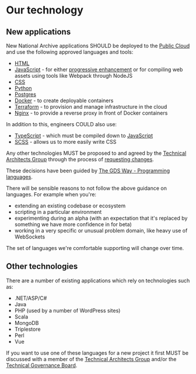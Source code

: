 # Our technology

## New applications

New National Archive applications SHOULD be deployed to the [Public Cloud](./aws/) and use the following approved languages and tools:

- [HTML](./html/)
- [JavaScript](./javascript/) - for either [progressive enhancement](../ways-of-working/progressive-enhancement) or for compiling web assets using tools like Webpack through NodeJS
- [CSS](./css/)
- [Python](./python/)
- [Postgres](./postgres/)
- [Docker](./containers/) - to create deployable containers
- [Terraform](./terraform/) - to provision and manage infrastructure in the cloud
- [Nginx](./nginx/) - to provide a reverse proxy in front of Docker containers

In addition to this, engineers COULD also use:

- [TypeScript](./javascript/#typescript) - which must be compiled down to [JavaScript](./javascript/)
- [SCSS](./css/#sassscss) - allows us to more easily write CSS

Any other technologies MUST be proposed to and agreed by the [Technical Architects Group](../organisation/technical-architects-group/) through the process of [requesting changes](https://nationalarchives.github.io/engineering-handbook/ways-of-working/documentation/#requesting-changes).

These decisions have been guided by [The GDS Way - Programming languages](https://gds-way.cloudapps.digital/standards/programming-languages.html).

There will be sensible reasons to not follow the above guidance on languages. For example when you're:

- extending an existing codebase or ecosystem
- scripting in a particular environment
- experimenting during an alpha (with an expectation that it's replaced by something we have more confidence in for beta)
- working in a very specific or unusual problem domain, like heavy use of WebSockets

The set of languages we're comfortable supporting will change over time.

## Other technologies

There are a number of existing applications which rely on technologies such as:

- .NET/ASP/C#
- Java
- PHP (used by a number of WordPress sites)
- Scala
- MongoDB
- Triplestore
- Perl
- Vue

If you want to use one of these languages for a new project it first MUST be discussed with a member of the [Technical Architects Group](../organisation/technical-architects-group/) and/or the [Technical Governance Board](../organisation/technical-governance-board/).

